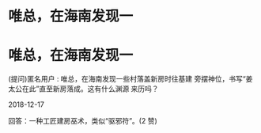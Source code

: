 # 唯总，在海南发现一

# 唯总，在海南发现一

(提问)匿名用户 : 唯总，在海南发现一些村落盖新房时往基建 旁摆神位，书写“姜太公在此”直至新房落成。这有什么渊源 来历吗？

2018-12-17

回答：一种工匠建房巫术，类似“驱邪符”。(2 赞)
